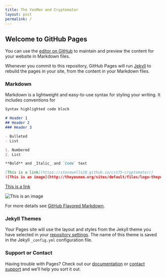 ```yaml
---
title: The YesMen and Cryptomator
layout: post
permalink: /
---
```


## Welcome to GitHub Pages

You can use the [editor on GitHub](https://github.com/stevewells20/cs175-cryptomator/edit/master/index.md) to maintain and preview the content for your website in Markdown files.

Whenever you commit to this repository, GitHub Pages will run [Jekyll](https://jekyllrb.com/) to rebuild the pages in your site, from the content in your Markdown files.

### Markdown

Markdown is a lightweight and easy-to-use syntax for styling your writing. It includes conventions for

```markdown
Syntax highlighted code block

# Header 1
## Header 2
### Header 3

- Bulleted
- List

1. Numbered
2. List

**Bold** and _Italic_ and `Code` text

[This is a link](https://stevewells20.github.io/cs175-cryptomator/) 
![This is an image](http://theyesmen.org/sites/default/files/logo-theyesmen-small.png)
```
[This is a link](https://stevewells20.github.io/cs175-cryptomator/)

![This is an image](http://theyesmen.org/sites/default/files/logo-theyesmen-small.png)

For more details see [GitHub Flavored Markdown](https://guides.github.com/features/mastering-markdown/).

### Jekyll Themes

Your Pages site will use the layout and styles from the Jekyll theme you have selected in your [repository settings](https://github.com/stevewells20/cs175-cryptomator/settings). The name of this theme is saved in the Jekyll `_config.yml` configuration file.

### Support or Contact

Having trouble with Pages? Check out our [documentation](https://help.github.com/categories/github-pages-basics/) or [contact support](https://github.com/contact) and we’ll help you sort it out.
